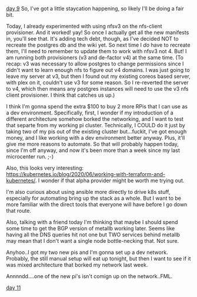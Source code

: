[day 9](day_9.md)
So, I've got a little staycation happening, so likely I'll be doing a fair bit.

Today, I already experimented with using nfsv3 on the nfs-client provisioner. And it worked! yay! So once I actually get all the new manifests in, you'll see that. It's adding tech debt, though, as I've decided NOT to recreate the postgres db and the wiki yet. So next time I *do* have to recreate them, I'll need to remember to update them to work with nfsv3 not 4. But! I am running both provisioners (v3 and de-factor v4) at the same time. (To recap: v3 was necessary to allow postgres to change permissions since I didn't want to learn enough nfs to figure out v4 domains. I was just going to leave my server at v3, but then I found out my existing coreos based server, with plex on it, couldn't use v3 for some reason. So I re-reverted the server to v4, which then means any postgres instances will need to use the v3 nfs client provisioner. I think that catches us up.)

I think I'm gonna spend the extra $100 to buy 2 more RPis that I can use as a dev environment. Specifically, first, I wonder if my introduction of a different architecture somehow borked the networking, and I want to test that separte from my working pi cluster. Technically, I COULD do it just by taking two of my pis out of the existing cluster but...fuckit, I've got enough money, and I like working with a dev environment better anyway. Plus, it'll give me more reasons to automate.  So that will probably happen today, since I'm off anyway, and now it's been more than a week since my last microcenter run. ;-)

Also, this looks very interesting: https://kubernetes.io/blog/2020/06/working-with-terraform-and-kubernetes/. I wonder if that alpha provider might be worth me trying out. 

I'm also curious about using ansible more directly to drive k8s stuff, especially for automating bring up the stack as a whole. But I want to be more familiar with the direct tools that everyone will have before I go down that route.

Also, talking with a friend today I'm thinking that maybe I should spend some time to get the BGP version of metallb working later. Seems like having all the DNS queries hit not one but TWO services behind metallb may mean that I don't want a single node bottle-necking that. Not sure.

Anyhoo..I got my two new pis and I'm gonna set up a dev network. Probably, the still manual setup will eat up tonight, but then I want to see if it was mixed architecture that borked my network last week.


Annnndd....one of the new pi's isn't comign up on the network..FML.

[day 11](day_11.md)
